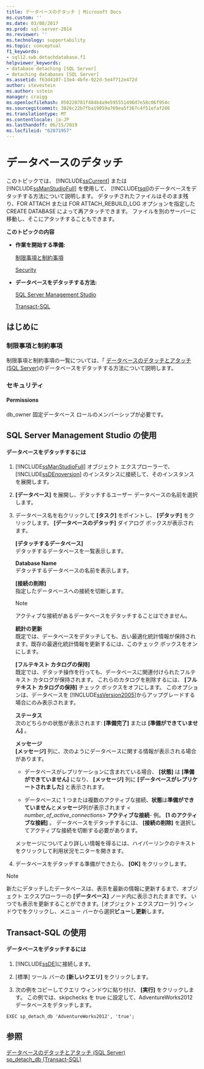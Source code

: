 ```yaml
---
title: データベースのデタッチ | Microsoft Docs
ms.custom: ''
ms.date: 03/08/2017
ms.prod: sql-server-2014
ms.reviewer: ''
ms.technology: supportability
ms.topic: conceptual
f1_keywords:
- sql12.swb.detachdatabase.f1
helpviewer_keywords:
- database detaching [SQL Server]
- detaching databases [SQL Server]
ms.assetid: f63d4107-13e4-4bfe-922d-5e4f712e472d
author: stevestein
ms.author: sstein
manager: craigg
ms.openlocfilehash: 050220781f484b4a9e595551496d7e58c06f954c
ms.sourcegitcommit: 3026c22b7fba19059a769ea5f367c4f51efaf286
ms.translationtype: MT
ms.contentlocale: ja-JP
ms.lasthandoff: 06/15/2019
ms.locfileid: "62871957"
---
```

# <a name="detach-a-database"></a>データベースのデタッチ
  このトピックでは、 [!INCLUDE[ssCurrent](../../includes/sscurrent-md.md)] または [!INCLUDE[ssManStudioFull](../../includes/ssmanstudiofull-md.md)] を使用して、 [!INCLUDE[tsql](../../includes/tsql-md.md)]のデータベースをデタッチする方法について説明します。 デタッチされたファイルはそのまま残り、FOR ATTACH または FOR ATTACH_REBUILD_LOG オプションを指定した CREATE DATABASE によって再アタッチできます。 ファイルを別のサーバーに移動し、そこにアタッチすることもできます。  
  
 **このトピックの内容**  
  
-   **作業を開始する準備:**  
  
     [制限事項と制約事項](#Restrictions)  
  
     [Security](#Security)  
  
-   **データベースをデタッチする方法:**  
  
     [SQL Server Management Studio](#SSMSProcedure)  
  
     [Transact-SQL](#TsqlProcedure)  
  
##  <a name="BeforeYouBegin"></a> はじめに  
  
###  <a name="Restrictions"></a> 制限事項と制約事項  
 制限事項と制約事項の一覧については、「 [データベースのデタッチとアタッチ &#40;SQL Server&#41;](database-detach-and-attach-sql-server.md)のデータベースをデタッチする方法について説明します。  
  
###  <a name="Security"></a> セキュリティ  
  
####  <a name="Permissions"></a> Permissions  
 db_owner 固定データベース ロールのメンバーシップが必要です。  
  
##  <a name="SSMSProcedure"></a> SQL Server Management Studio の使用  
  
#### <a name="to-detach-a-database"></a>データベースをデタッチするには  
  
1.  [!INCLUDE[ssManStudioFull](../../includes/ssmanstudiofull-md.md)] オブジェクト エクスプローラーで、 [!INCLUDE[ssDEnoversion](../../includes/ssdenoversion-md.md)] のインスタンスに接続して、そのインスタンスを展開します。  
  
2.  **[データベース]** を展開し、デタッチするユーザー データベースの名前を選択します。  
  
3.  データベース名を右クリックして **[タスク]** をポイントし、 **[デタッチ]** をクリックします。 **[データベースのデタッチ]** ダイアログ ボックスが表示されます。  
  
     **[デタッチするデータベース]**  
     デタッチするデータベースを一覧表示します。  
  
     **Database Name**  
     デタッチするデータベースの名前を表示します。  
  
     **[接続の削除]**  
     指定したデータベースへの接続を切断します。  
  
    > [!NOTE]  
    >  アクティブな接続があるデータベースをデタッチすることはできません。  
  
     **統計の更新**  
     既定では、データベースをデタッチしても、古い最適化統計情報が保持されます。既存の最適化統計情報を更新するには、このチェック ボックスをオンにします。  
  
     **[フルテキスト カタログの保持]**  
     既定では、デタッチ操作を行っても、データベースに関連付けられたフルテキスト カタログが保持されます。 これらのカタログを削除するには、 **[フルテキスト カタログの保持]** チェック ボックスをオフにします。 このオプションは、データベースを [!INCLUDE[ssVersion2005](../../includes/ssversion2005-md.md)]からアップグレードする場合にのみ表示されます。  
  
     **ステータス**  
     次のどちらかの状態が表示されます: **[準備完了]** または **[準備ができていません]** 。  
  
     **メッセージ**  
     **[メッセージ]** 列に、次のようにデータベースに関する情報が表示される場合があります。  
  
    -   データベースがレプリケーションに含まれている場合、 **[状態]** は **[準備ができていません]** になり、 **[メッセージ]** 列に **[データベースがレプリケートされました]** と表示されます。  
  
    -   データベースに 1 つまたは複数のアクティブな接続、**状態**は**準備ができていません**と**メッセージ**列が表示されます _< number_of_active_connections>_ **アクティブな接続**- 例。 **[1 のアクティブな接続]** 。 データベースをデタッチするには、 **[接続の削除]** を選択してアクティブな接続を切断する必要があります。  
  
     メッセージについてより詳しい情報を得るには、ハイパーリンクのテキストをクリックして利用状況モニターを開きます。  
  
4.  データベースをデタッチする準備ができたら、 **[OK]** をクリックします。  
  
> [!NOTE]  
>  新たにデタッチしたデータベースは、表示を最新の情報に更新するまで、オブジェクト エクスプローラーの **[データベース]** ノード内に表示されたままです。 いつでも表示を更新することができます。[オブジェクト エクスプローラ] ウィンドウでをクリックし、メニュー バーから選択**ビュー**し**更新**します。  
  
##  <a name="TsqlProcedure"></a> Transact-SQL の使用  
  
#### <a name="to-detach-a-database"></a>データベースをデタッチするには  
  
1.  [!INCLUDE[ssDE](../../includes/ssde-md.md)]に接続します。  
  
2.  [標準] ツール バーの **[新しいクエリ]** をクリックします。  
  
3.  次の例をコピーしてクエリ ウィンドウに貼り付け、 **[実行]** をクリックします。 この例では、skipchecks を true に設定して、AdventureWorks2012 データベースをデタッチします。  
  
```  
EXEC sp_detach_db 'AdventureWorks2012', 'true';  
```  
  
## <a name="see-also"></a>参照  
 [データベースのデタッチとアタッチ &#40;SQL Server&#41;](database-detach-and-attach-sql-server.md)   
 [sp_detach_db &#40;Transact-SQL&#41;](/sql/relational-databases/system-stored-procedures/sp-detach-db-transact-sql)  
  
  
